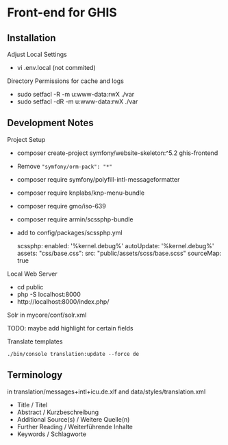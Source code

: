 Front-end for GHIS
==================

Installation
------------
Adjust Local Settings

- vi .env.local (not commited)

Directory Permissions for cache and logs

- sudo setfacl -R -m u:www-data:rwX ./var
- sudo setfacl -dR -m u:www-data:rwX ./var


Development Notes
-----------------
Project Setup

- composer create-project symfony/website-skeleton:^5.2 ghis-frontend
- Remove ``"symfony/orm-pack": "*"``
- composer require symfony/polyfill-intl-messageformatter
- composer require knplabs/knp-menu-bundle
- composer require gmo/iso-639
- composer require armin/scssphp-bundle
- add to config/packages/scssphp.yml

  scssphp:
    enabled: '%kernel.debug%'
    autoUpdate: '%kernel.debug%'
    assets:
        "css/base.css":
            src: "public/assets/scss/base.scss"
            sourceMap: true

Local Web Server
- cd public
- php -S localhost:8000
- http://localhost:8000/index.php/

Solr
in mycore/conf/solr.xml
  <!-- Only enabled in the "schemaless" data-driven example (assuming the client
       does not know what fields may be searched) because it's very expensive to index everything twice. -->
  <!-- <copyField source="*" dest="_text_"/> -->
  <copyField source="*_s" dest="_text_"/>
  <copyField source="*_ss" dest="_text_"/>
  <copyField source="*_t" dest="_text_"/>

TODO: maybe add highlight for certain fields
  <!--
  <copyField source="description_s" dest="highlight"/>
  <copyField source="text_t" dest="highlight"/>
  -->


Translate templates

    ./bin/console translation:update --force de

Terminology
-----------
in translation/messages+intl+icu.de.xlf and data/styles/translation.xml

* Title / Titel
* Abstract / Kurzbeschreibung
* Additional Source(s) / Weitere Quelle(n)
* Further Reading / Weiterführende Inhalte
* Keywords / Schlagworte
